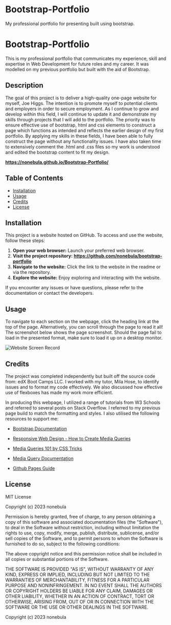 # Bootstrap-Portfolio
My professional portfolio for presenting built using bootstrap.


# Bootstrap-Portfolio
This is my professional portfolio that communicates my experience, skill and expertise in Web Development for future roles and my career. It was modelled on my previous portfolio but built with the aid of Bootstrap. 

## Description 
The goal of this project is to deliver a high-quality one-page website for myself, Joe Higgs. The intention is to promote myself to potential clients and employers in order to secure employment. As I continue to grow and develop within this field, I will continue to update it and demonstrate my skills through projects that I will add to the portfolio. The priority was to ensure effective use of bootstrap, html and css elements to construct a page which functions as intended and reflects the earlier design of my first portfolio. By applying my skills in these fields, I have been able to fully construct the page without any functionality issues. I have also taken time to extensively comment the .html and .css files so my work is understood and edited the bootstrap content to fit my design. 

**https://nonebula.github.io/Bootstrap-Portfolio/**

## Table of Contents

* [Installation](#installation)
* [Usage](#usage)
* [Credits](#credits)
* [License](#license)


## Installation
This project is a website hosted on GitHub. To access and use the website, follow these steps:

1. **Open your web browser:** Launch your preferred web browser.
2. **Visit the project repository:** **https://github.com/nonebula/bootstrap-portfolio**
3. **Navigate to the website:** Click the link to the website in the readme or via the repository.
4. **Explore the website:** Enjoy exploring and interacting with the website.

If you encounter any issues or have questions, please refer to the documentation or contact the developers.

## Usage 

To navigate to each section on the webpage, click the heading link at the top of the page. Alternatively, you can scroll through the page to read it all! The screenshot below shows the page screenshot. Should the page fail to load in the presented format, make sure to load it up on a desktop monitor. 

![Website Screen Record](https://watch.screencastify.com/v/yuilrqtS46DOlRSIvWfa)

## Credits

The project was completed independently but built off the source code from: edX Boot Camps LLC. I worked with my tutor, Mila Hose, to identify issues and to format my code effectively. We also discussed how effective use of flexboxes has made my work more efficient.

In producing this webpage, I utilized a range of tutorials from W3 Schools and referred to several posts on Stack Overflow. I referred to my previous page build to match the formatting and styles. I also utilised the following resources to support me:

- [Bootstrap Documentation](https://getbootstrap.com/docs/5.3/getting-started/introduction/)

- [Responsive Web Design - How to Create Media Queries](https://www.youtube.com/watch?v=5xzaGSYd7jM)

- [Media Queries 101 by CSS Tricks](https://css-tricks.com/css-media-queries/)

- [Media Query Documentation](https://www.w3schools.com/css/css_rwd_mediaqueries.asp)

- [Github Pages Guide](https://pages.github.com/)

## License

MIT License

Copyright (c) 2023 nonebula

Permission is hereby granted, free of charge, to any person obtaining a copy
of this software and associated documentation files (the "Software"), to deal
in the Software without restriction, including without limitation the rights
to use, copy, modify, merge, publish, distribute, sublicense, and/or sell
copies of the Software, and to permit persons to whom the Software is
furnished to do so, subject to the following conditions:

The above copyright notice and this permission notice shall be included in all
copies or substantial portions of the Software.

THE SOFTWARE IS PROVIDED "AS IS", WITHOUT WARRANTY OF ANY KIND, EXPRESS OR
IMPLIED, INCLUDING BUT NOT LIMITED TO THE WARRANTIES OF MERCHANTABILITY,
FITNESS FOR A PARTICULAR PURPOSE AND NONINFRINGEMENT. IN NO EVENT SHALL THE
AUTHORS OR COPYRIGHT HOLDERS BE LIABLE FOR ANY CLAIM, DAMAGES OR OTHER
LIABILITY, WHETHER IN AN ACTION OF CONTRACT, TORT OR OTHERWISE, ARISING FROM,
OUT OF OR IN CONNECTION WITH THE SOFTWARE OR THE USE OR OTHER DEALINGS IN THE
SOFTWARE.


Copyright (c) 2023 nonebula
